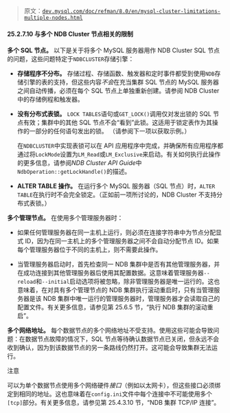 > 原文：[`dev.mysql.com/doc/refman/8.0/en/mysql-cluster-limitations-multiple-nodes.html`](https://dev.mysql.com/doc/refman/8.0/en/mysql-cluster-limitations-multiple-nodes.html)

#### 25.2.7.10 与多个 NDB Cluster 节点相关的限制

**多个 SQL 节点。** 以下是关于将多个 MySQL 服务器用作 NDB Cluster SQL 节点的问题，这些问题特定于`NDBCLUSTER`存储引擎：

+   **存储程序不分布。** 存储过程、存储函数、触发器和定时事件都受到使用`NDB`存储引擎的表的支持，但这些内容*不会*在充当集群 SQL 节点的 MySQL 服务器之间自动传播，必须在每个 SQL 节点上单独重新创建。请参阅 NDB Cluster 中的存储例程和触发器。

+   **没有分布式表锁。** `LOCK TABLES`语句或`GET_LOCK()`调用仅对发出锁的 SQL 节点有效；集群中的其他 SQL 节点不会“看到”此锁。这适用于锁定表作为其操作的一部分的任何语句发出的锁。 （请参阅下一项以获取示例。）

    在`NDBCLUSTER`中实现表锁可以在 API 应用程序中完成，并确保所有应用程序都通过将`LockMode`设置为`LM_Read`或`LM_Exclusive`来启动。有关如何执行此操作的更多信息，请参阅*NDB Cluster API Guide*中`NdbOperation::getLockHandle()`的描述。

+   **ALTER TABLE 操作。** 在运行多个 MySQL 服务器（SQL 节点）时，`ALTER TABLE`在执行时不会完全锁定。（正如前一项所讨论的，NDB Cluster 不支持分布式表锁。）

**多个管理节点。** 在使用多个管理服务器时：

+   如果任何管理服务器在同一主机上运行，则必须在连接字符串中为节点分配显式 ID，因为在同一主机上的多个管理服务器之间不会自动分配节点 ID。如果每个管理服务器位于不同的主机上，则不需要此操作。

+   当管理服务器启动时，首先检查同一 NDB 集群中是否有其他管理服务器，并在成功连接到其他管理服务器后使用其配置数据。这意味着管理服务器`--reload`和`--initial`启动选项将被忽略，除非管理服务器是唯一运行的。这也意味着，在对具有多个管理节点的 NDB 集群执行滚动重启时，只有当管理服务器是该 NDB 集群中唯一运行的管理服务器时，管理服务器才会读取自己的配置文件。有关更多信息，请参见第 25.6.5 节，“执行 NDB 集群的滚动重启”。

**多个网络地址。** 每个数据节点的多个网络地址不受支持。使用这些可能会导致问题：在数据节点故障的情况下，SQL 节点等待确认数据节点已关闭，但永远不会收到确认，因为到该数据节点的另一条路线仍然打开。这可能会导致集群无法运行。

注意

可以为单个数据节点使用多个网络硬件*接口*（例如以太网卡），但这些接口必须绑定到相同的地址。这也意味着在`config.ini`文件中每个连接中不可能使用多个`[tcp]`部分。有关更多信息，请参见第 25.4.3.10 节，“NDB 集群 TCP/IP 连接”。
